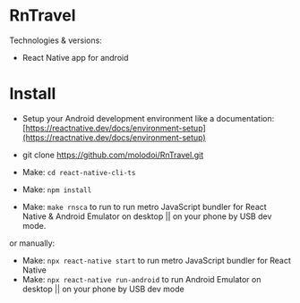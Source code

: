 # RnTravel

Technologies & versions:
* React Native app for android

Install
========================

* Setup your Android development environment like a documentation: [https://reactnative.dev/docs/environment-setup](https://reactnative.dev/docs/environment-setup)
* git clone https://github.com/molodoi/RnTravel.git
* Make: `cd react-native-cli-ts`
* Make: `npm install`

* Make: `make rnsca` to run to run metro JavaScript bundler for React Native & Android Emulator on desktop || on your phone by USB dev mode.

or manually:

* Make: `npx react-native start` to run metro JavaScript bundler for React Native
* Make: `npx react-native run-android` to run Android Emulator on desktop || on your phone by USB dev mode